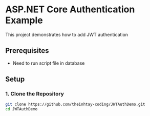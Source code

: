 # ASP.NET Core Authentication Example

This project demonstrates how to add JWT authentication

## Prerequisites

- Need to run script file in database

## Setup

### 1. Clone the Repository

```bash
git clone https://github.com/theinhtay-coding/JWTAuthDemo.git
cd JWTAuthDemo


